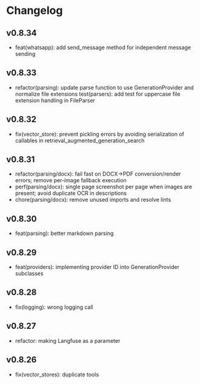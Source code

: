 # Changelog

## v0.8.34
- feat(whatsapp): add send_message method for independent message sending

## v0.8.33
- refactor(parsing): update parse function to use GenerationProvider and normalize file extensions
test(parsers): add test for uppercase file extension handling in FileParser

## v0.8.32
- fix(vector_store): prevent pickling errors by avoiding serialization of callables in retrieval_augmented_generation_search

## v0.8.31
- refactor(parsing/docx): fail fast on DOCX→PDF conversion/render errors; remove per-image fallback execution
- perf(parsing/docx): single page screenshot per page when images are present; avoid duplicate OCR in descriptions
- chore(parsing/docx): remove unused imports and resolve lints

## v0.8.30
- feat(parsing): better markdown parsing

## v0.8.29

- feat(providers): implementing provider ID into GenerationProvider subclasses

## v0.8.28
- fix(logging): wrong logging call

## v0.8.27
- refactor: making Langfuse as a parameter

## v0.8.26

- fix(vector_stores): duplicate tools
